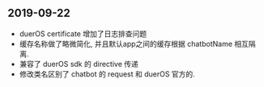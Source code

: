 ## 2019-09-22

-   duerOS certificate 增加了日志排查问题
-   缓存名称做了略微简化, 并且默认app之间的缓存根据 chatbotName 相互隔离.
-   兼容了 duerOS sdk 的 directive 传递
-   修改类名区别了 chatbot 的 request 和 duerOS 官方的.